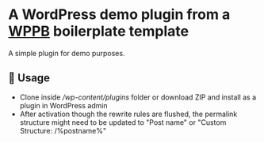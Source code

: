 # A WordPress demo plugin from a [WPPB](https://wppb.me/) boilerplate template

A simple plugin for demo purposes.


## 🏁 Usage

- Clone inside */wp-content/plugins* folder or download ZIP and install as a plugin in WordPress admin
- After activation though the rewrite rules are flushed, the permalink structure might need to be updated to "Post name" or "Custom Structure: /%postname%"  

